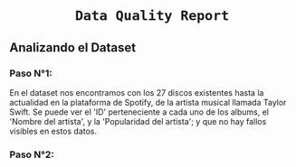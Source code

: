 # <h1 align="center">**`Data Quality Report`**</h1>

## Analizando el Dataset

### **Paso N°1:**

En el dataset nos encontramos con los 27 discos existentes hasta la actualidad en la plataforma de Spotify, de la artista musical llamada Taylor Swift.
Se puede ver el 'ID' perteneciente a cada uno de los albums, el 'Nombre del artista', y la 'Popularidad del artista'; y que no hay fallos visibles en estos datos.

### **Paso N°2:**

